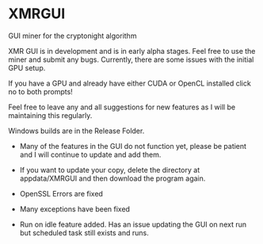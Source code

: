 # XMRGUI
GUI miner for the cryptonight algorithm 

XMR GUI is in development and is in early alpha stages. Feel free to use the miner and submit any bugs. Currently, there are some issues with the initial GPU setup. 

If you have a GPU and already have either CUDA or OpenCL installed click no to both prompts! 

Feel free to leave any and all suggestions for new features as I will be maintaining this regularly. 

Windows builds are in the Release Folder. 

* Many of the features in the GUI do not function yet, please be patient and I will continue to update and add them.

* If you want to update your copy, delete the directory at appdata/XMRGUI and then download the program again.

* OpenSSL Errors are fixed

* Many exceptions have been fixed

* Run on idle feature added. Has an issue updating the GUI on next run but scheduled task still exists and runs. 
